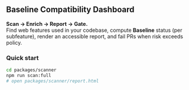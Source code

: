## Baseline Compatibility Dashboard

**Scan → Enrich → Report → Gate.**  
Find web features used in your codebase, compute **Baseline** status (per subfeature), render an accessible report, and fail PRs when risk exceeds policy.

### Quick start
```bash
cd packages/scanner
npm run scan:full
# open packages/scanner/report.html
